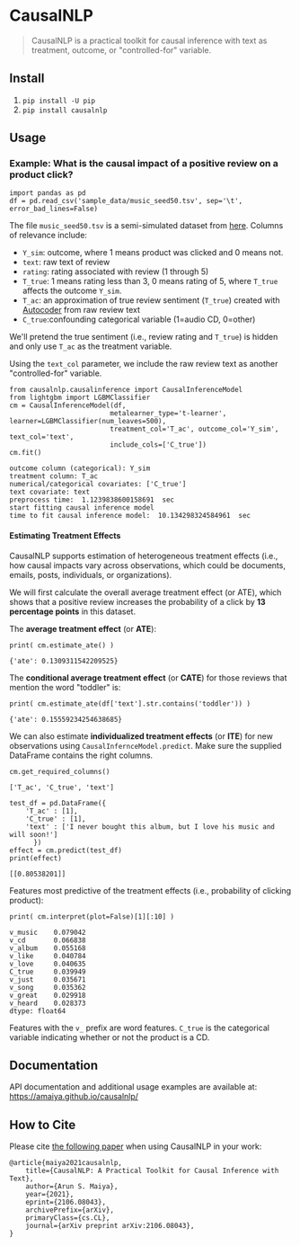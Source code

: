 # CausalNLP
> CausalNLP is a practical toolkit for causal inference with text as treatment, outcome, or "controlled-for" variable.


## Install

1. `pip install -U pip`
2. `pip install causalnlp`

## Usage

### Example: What is the causal impact of a positive review on a product click?

```
import pandas as pd
df = pd.read_csv('sample_data/music_seed50.tsv', sep='\t', error_bad_lines=False)
```

The file `music_seed50.tsv` is a semi-simulated dataset from [here](https://github.com/rpryzant/causal-text). Columns of relevance include:
- `Y_sim`: outcome, where 1 means product was clicked and 0 means not.
- `text`: raw text of review
- `rating`: rating associated with review (1 through 5)
- `T_true`: 1 means rating less than 3, 0 means rating of 5, where `T_true` affects the outcome `Y_sim`.
- `T_ac`: an approximation of true review sentiment (`T_true`) created with [Autocoder](https://amaiya.github.io/causalnlp/autocoder.html) from raw review text
- `C_true`:confounding categorical variable (1=audio CD, 0=other)


We'll pretend the true sentiment (i.e., review rating and `T_true`) is hidden and only use `T_ac` as the treatment variable. 

Using the `text_col` parameter, we include the raw review text as another "controlled-for" variable.

```
from causalnlp.causalinference import CausalInferenceModel
from lightgbm import LGBMClassifier
cm = CausalInferenceModel(df, 
                         metalearner_type='t-learner', learner=LGBMClassifier(num_leaves=500),
                         treatment_col='T_ac', outcome_col='Y_sim', text_col='text',
                         include_cols=['C_true'])
cm.fit()
```

    outcome column (categorical): Y_sim
    treatment column: T_ac
    numerical/categorical covariates: ['C_true']
    text covariate: text
    preprocess time:  1.1239838600158691  sec
    start fitting causal inference model
    time to fit causal inference model:  10.134298324584961  sec


#### Estimating Treatment Effects

CausalNLP supports estimation of heterogeneous treatment effects (i.e., how causal impacts vary across observations, which could be documents, emails, posts, individuals, or organizations).

We will first calculate the overall average treatment effect (or ATE), which shows that a positive review increases the probability of a click by **13 percentage points** in this dataset.

The **average treatment effect** (or **ATE**):

```
print( cm.estimate_ate() )
```

    {'ate': 0.1309311542209525}


The **conditional average treatment effect** (or **CATE**) for those reviews that mention the word "toddler" is:

```
print( cm.estimate_ate(df['text'].str.contains('toddler')) )
```

    {'ate': 0.15559234254638685}


 We can also estimate **individualized treatment effects** (or **ITE**) for new observations using `CausalInfernceModel.predict`.  Make sure the supplied DataFrame contains the right columns.

```
cm.get_required_columns()
```




    ['T_ac', 'C_true', 'text']



```
test_df = pd.DataFrame({
    'T_ac' : [1],
    'C_true' : [1],
    'text' : ['I never bought this album, but I love his music and will soon!']
      })
effect = cm.predict(test_df)
print(effect)
```

    [[0.80538201]]


Features most predictive of the treatment effects (i.e., probability of clicking product):

```
print( cm.interpret(plot=False)[1][:10] )
```

    v_music    0.079042
    v_cd       0.066838
    v_album    0.055168
    v_like     0.040784
    v_love     0.040635
    C_true     0.039949
    v_just     0.035671
    v_song     0.035362
    v_great    0.029918
    v_heard    0.028373
    dtype: float64


Features with the `v_` prefix are word features. `C_true` is the categorical variable indicating whether or not the product is a CD. 

## Documentation
API documentation and additional usage examples are available at: https://amaiya.github.io/causalnlp/

## How to Cite

Please cite [the following paper](https://arxiv.org/abs/2106.08043) when using CausalNLP in your work:

```
@article{maiya2021causalnlp,
    title={CausalNLP: A Practical Toolkit for Causal Inference with Text},
    author={Arun S. Maiya},
    year={2021},
    eprint={2106.08043},
    archivePrefix={arXiv},
    primaryClass={cs.CL},
    journal={arXiv preprint arXiv:2106.08043},
}
```
